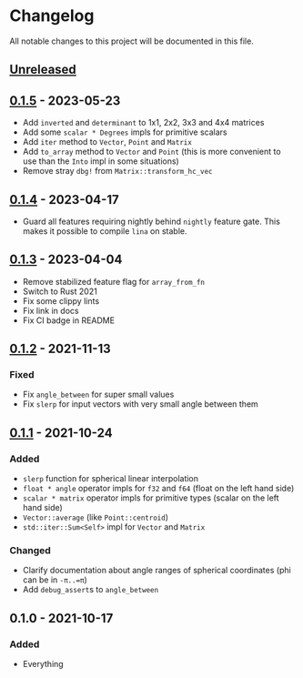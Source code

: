 # Changelog

All notable changes to this project will be documented in this file.


## [Unreleased]

## [0.1.5] - 2023-05-23
- Add `inverted` and `determinant` to 1x1, 2x2, 3x3 and 4x4 matrices
- Add some `scalar * Degrees` impls for primitive scalars
- Add `iter` method to `Vector`, `Point` and `Matrix`
- Add `to_array` method to `Vector` and `Point` (this is more convenient to use
  than the `Into` impl in some situations)
- Remove stray `dbg!` from `Matrix::transform_hc_vec`

## [0.1.4] - 2023-04-17
- Guard all features requiring nightly behind `nightly` feature gate.
  This makes it possible to compile `lina` on stable.

## [0.1.3] - 2023-04-04
- Remove stabilized feature flag for `array_from_fn`
- Switch to Rust 2021
- Fix some clippy lints
- Fix link in docs
- Fix CI badge in README

## [0.1.2] - 2021-11-13
### Fixed
- Fix `angle_between` for super small values
- Fix `slerp` for input vectors with very small angle between them

## [0.1.1] - 2021-10-24
### Added
- `slerp` function for spherical linear interpolation
- `float * angle` operator impls for `f32` and `f64` (float on the left hand side)
- `scalar * matrix` operator impls for primitive types (scalar on the left hand side)
- `Vector::average` (like `Point::centroid`)
- `std::iter::Sum<Self>` impl for `Vector` and `Matrix`

### Changed
- Clarify documentation about angle ranges of spherical coordinates (phi can be in `-π..=π`)
- Add `debug_assert`s to `angle_between`


## 0.1.0 - 2021-10-17
### Added
- Everything


[Unreleased]: https://github.com/LukasKalbertodt/lina/compare/v0.1.5...HEAD
[0.1.5]: https://github.com/LukasKalbertodt/lina/compare/v0.1.4...v0.1.5
[0.1.4]: https://github.com/LukasKalbertodt/lina/compare/v0.1.3...v0.1.4
[0.1.3]: https://github.com/LukasKalbertodt/lina/compare/v0.1.2...v0.1.3
[0.1.2]: https://github.com/LukasKalbertodt/lina/compare/v0.1.1...v0.1.2
[0.1.1]: https://github.com/LukasKalbertodt/lina/compare/v0.1.0...v0.1.1

